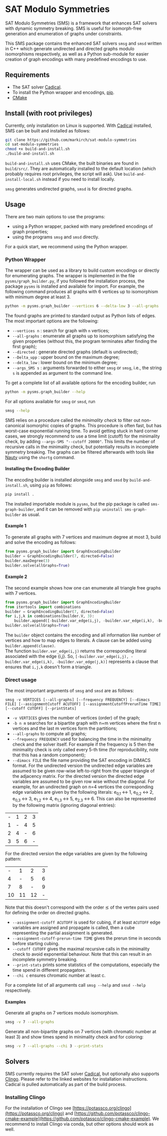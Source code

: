 # SAT Modulo Symmetries

SAT Modulo Symmetries (SMS) is a framework that enhances SAT solvers with dynamic symmetry breaking. SMS is useful for isomorph-free generation and enumeration of graphs under constraints.

This SMS package contains the enhanced SAT solvers `smsg` and `smsd` written in C++ which generate undirected and directed graphs modulo isomorphisms respectively, as well as a Python sub-module for easier creation of graph encodings with many predefined encodings to use.


## Requirements

- The SAT solver [Cadical](https://github.com/arminbiere/cadical).
- To install the Python wrapper and encodings, [pip](https://pypi.org/project/pip).
- [CMake](https://cmake.org)

## Install (with root privileges)

Currently, only installation on Linux is supported.
With [Cadical](https://github.com/arminbiere/cadical) installed, SMS can be built and installed as follows: <!---CMake in the usual way, by executing the following commands: -->

```bash
git clone https://github.com/markirch/sat-modulo-symmetries
cd sat-modulo-symmetries
chmod +x build-and-install.sh
./build-and-install.sh
```

`build-and-install.sh` uses CMake, the built binaries are found in `build/src/`.
They are automatically installed to the default location (which probably requires root privileges, the script will ask).
Use `build-and-install-local.sh` instead if you need to install locally.

`smsg` generates undirected graphs, `smsd` is for directed graphs.


## Usage

There are two main options to use the programs:

- using a Python wrapper, packed with many predefined encodings of graph properties;
- using the programs `smsg` and `smsd` directly.

For a quick start, we recommend using the Python wrapper.


### Python Wrapper

The wrapper can be used as a library to build custom encodings or directly for enumerating graphs.
The wrapper is implemented in the file `pysms/graph_builder.py`, if you followed the installation process, the package `pysms` is installed and available for import. 
For example, the following command produces all graphs with 6 vertices up to isomorphism with minimum degree at least 3.

```bash
python -m pysms.graph_builder --vertices 6 --delta-low 3 --all-graphs
``` 

The found graphs are printed to standard output as Python lists of edges. The most important options are the following:

- `--vertices n` : search for graph with `n` vertices;
- `--all-graphs` : enumerate all graphs up to isomorphism satisfying the given properties (without this, the program terminates after finding the first graph);
- `--directed` : generate directed graphs (default is undirected);
- `--Delta_upp` : upper bound on the maximum degree;
- `--delta_low` : lower bound on the minimum degree;
- `--args_SMS s` : arguments forwarded to either `smsg` or `smsg`, i.e., the string `s` is appended as argument to the command line.

To get a complete list of all available options for the encoding builder, run 

```bash
python -m pysms.graph_builder --help
```

For all options available for `smsg` or `smsd`, run

```bash
smsg --help
```

SMS relies on a procedure called the _minimality check_ to filter out non-canonical isomorphic copies of graphs.
This procedure is often fast, but has worst-case exponential running time.
To avoid getting stuck in hard corner cases, we strongly recommend to use a time limit (cutoff) for the minimality check, by adding `--args-SMS "--cutoff 20000"`.
This limits the number of recursive calls in the minimality check, but potentially results in incomplete symmetry breaking.
The graphs can be filtered afterwards with tools like [Nauty](https://pallini.di.uniroma1.it/) using the `shortg` command.


#### Installing the Encoding Builder

The encoding builder is installed alongside `smsg` and `smsd` by `build-and-install.sh`, using `pip` as follows: 
```bash
pip install .
```
The installed importable module is `pysms`, but the pip package is called `sms-graph-builder`, and it can be removed with `pip uninstall sms-graph-builder` as usual.

#### Example 1

To generate all graphs with 7 vertices and maximum degree at most 3, build and solve the encoding as follows:

```python
from pysms.graph_builder import GraphEncodingBuilder
builder = GraphEncodingBuilder(7, directed=False)
builder.maxDegree(3)
builder.solve(allGraphs=True)
```

#### Example 2

The second example shows how one can enumerate all triangle free graphs with 7 vertices.

```python
from pysms.graph_builder import GraphEncodingBuilder
from itertools import combinations
builder = GraphEncodingBuilder(7, directed=False)
for i,j,k in combinations(builder.V, 3):
    builder.append([-builder.var_edge(i,j), -builder.var_edge(i,k), -builder.var_edge(j,k)])
builder.solve(allGraphs=True)
```

The `builder` object contains the encoding and all information like number of vertices and how to map edges to literals. 
A clause can be added using `builder.append(clause)`.  
The function `builder.var_edge(i,j)` returns the corresponding literal associated with the edge {i,j}.
So, `[-builder.var_edge(i,j), -builder.var_edge(i,k), -builder.var_edge(j,k)]` represents a clause that ensures that `i,j,k` doesn't form a triangle.

### Direct usage

The most important arguments of `smsg` and `smsd` are as follows:

`smsg -v VERTICES [--all-graphs] [--frequency FREQUENCY] [--dimacs FILE] [--assignmentCutoff ACUTOFF] [--assignmentCutoffPrerunTime TIME] [--cutoff CUTOFF] [--printStats]`

- `-v VERTICES` gives the number of vertices (order) of the graph;
- `-b n m` searches for a bipartite graph with n+m vertices where the first n vertices and the last m vertices form the partitions;
- `--all-graphs` to compute all graphs;
- `--frequency FREQUENCY` used for balancing the time in the minimality check and the solver itself. For example if the frequency is 5 then the minimality check is only called every 5-th time (for reproducibility, note that this has a random component);
- `--dimacs FILE` the file name providing the SAT encoding in DIMACS format. For the undirected version the undirected edge variables are assumed to be given row-wise left-to-right from the upper triangle of the adjacency matrix. For the directed version the directed edge variables are assumed to be given row wise without the diagonal. For example, for an undirected graph on n=4 vertices the corresponding edge variables are given by the following literals: e<sub>0,1</sub> &harr; 1, e<sub>0,2</sub> &harr; 2, e<sub>0,3</sub> &harr; 3, e<sub>1,2</sub> &harr; 4, e<sub>1,3</sub> &harr; 5, e<sub>2,3</sub> &harr; 6. This can also be represented by the following matrix (ignoring diagonal entries):

| | | | |
|---|---|---|---|
| - | 1 | 2 | 3 |
| 1 | - | 4 | 5 |
| 2 | 4 | - | 6 |
| 3 | 5 | 6 | - |

For the directed version the edge variables are given by the following pattern:

| | | | |
|---|---|---|---|
|  - |  1 |  2 |  3 |
|  4 |  - |  5 |  6 |
|  7 |  8 |  - |  9 |
| 10 | 11 | 12 |  - |

Note that this doesn't correspond with the order &preceq; of the vertex pairs used for defining the order on directed graphs.

- `--assignment-cutoff ACUTOFF` is used for cubing, if at least `ACUTOFF` edge variables are assigned and propagate is called, then a cube representing the partial assignment is generated.
- `--assignment-cutoff-prerun-time TIME` gives the prerun time in seconds before starting cubing.
- `--cutoff CUTOFF` gives the maximal recursive calls in the minimality check to avoid exponential behaviour. Note that this can result in an incomplete symmetry breaking.
- `--print-stats` prints some statistics of the computations, especially the time spend in different propagators.
- `--chi c` ensures chromatic number at least c.

For a complete list of all arguments call `smsg --help` and `smsd --help` respectively.

#### Examples

Generate all graphs on 7 vertices modulo isomorphism.

```bash
smsg -v 7 --all-graphs
```

Generate all non-bipartite graphs on 7 vertices (with chromatic number at least 3) and show times spend in minimality check and for coloring:

```bash
smsg -v 7 --all-graphs --chi 3 --print-stats
```

## Solvers

SMS currently requires the SAT solver [Cadical](https://github.com/arminbiere/cadical), but optionally also supports [Clingo](https://potassco.org/clingo). Please refer to the linked websites for installation instructions.
Cadical is pulled automatically as part of the build process.

### Installing Clingo

For the installation of Clingo see [https://potassco.org/clingo](https://potassco.org/clingo) and [https://github.com/potassco/clingo-cmake-example](https://github.com/potassco/clingo-cmake-example).
We recommend to install Clingo via conda, but other options should work as well.
